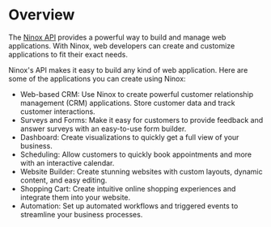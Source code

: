 # Overview

The [Ninox API](https://ninox.com) provides a powerful way to build and manage
web applications. With Ninox, web developers can create and customize
applications to fit their exact needs.

Ninox's API makes it easy to build any kind of web application. Here are some
of the applications you can create using Ninox:

- Web-based CRM: Use Ninox to create powerful customer relationship management
  (CRM) applications. Store customer data and track customer interactions.
- Surveys and Forms: Make it easy for customers to provide feedback and answer
  surveys with an easy-to-use form builder.
- Dashboard: Create visualizations to quickly get a full view of your business.
- Scheduling: Allow customers to quickly book appointments and more with an
  interactive calendar.
- Website Builder: Create stunning websites with custom layouts, dynamic
  content, and easy editing.
- Shopping Cart: Create intuitive online shopping experiences and integrate
  them into your website.
- Automation: Set up automated workflows and triggered events to streamline
  your business processes.
